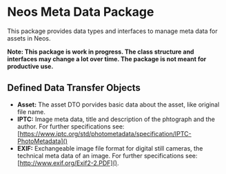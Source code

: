 # Neos Meta Data Package
This package provides data types and interfaces to manage meta data for assets in Neos.

**Note: This package is work in progress. The class structure and interfaces may change a lot over time. The package is not meant for productive use.**

## Defined Data Transfer Objects

* **Asset:** The asset DTO porvides basic data about the asset, like original file name.
* **IPTC:** Image meta data, title and description of the phtograph and the author. For further specifications see: [https://www.iptc.org/std/photometadata/specification/IPTC-PhotoMetadata]()
* **EXIF:** Exchangeable image file format for digital still cameras, the technical meta data of an image. For further specifications see: [http://www.exif.org/Exif2-2.PDF]().
